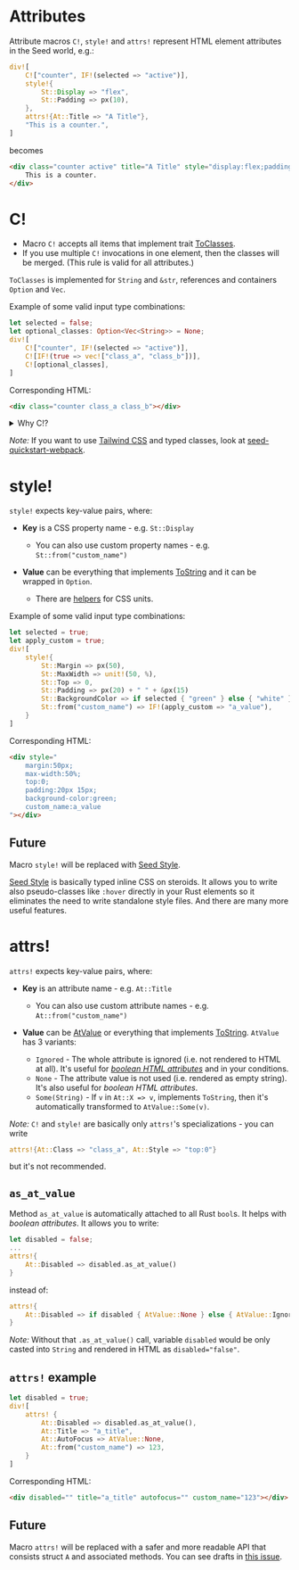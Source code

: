 # Attributes

Attribute macros `C!`, `style!` and `attrs!` represent HTML element attributes in the Seed world, e.g.:
```rust
div![
    C!["counter", IF!(selected => "active")],
    style!{
        St::Display => "flex",
        St::Padding => px(10),
    },
    attrs!{At::Title => "A Title"},
    "This is a counter.",
]
``` 
becomes
```html
<div class="counter active" title="A Title" style="display:flex;padding:10px">
    This is a counter.
</div>
```

# C!

- Macro `C!` accepts all items that implement trait [ToClasses](https://github.com/seed-rs/seed/blob/3134d21c6fcb2383685885687fe2a7610fb2ff74/src/virtual_dom/to_classes.rs). 
- If you use multiple `C!` invocations in one element, then the classes will be merged. (This rule is valid for all attributes.)

`ToClasses` is implemented for `String` and `&str`, references and containers `Option` and `Vec`.

Example of some valid input type combinations:
```rust
let selected = false;
let optional_classes: Option<Vec<String>> = None;
div![
    C!["counter", IF!(selected => "active")],
    C![IF!(true => vec!["class_a", "class_b"])],
    C![optional_classes],
]   
```
Corresponding HTML:
```html
<div class="counter class_a class_b"></div>
```

<details>
<summary>Why C!?</summary>

The name `C` breaks Rust naming conventions (macros should be written in `snake_case!`), but it's a trade-off for better scannability (you can distinguish element macros and attribute macros on the first glance). And it will be consistent with future names of other entities (e.g. `A.` for other attributes and `E.` for event handlers).
</details>

_Note:_ If you want to use [Tailwind CSS](https://tailwindcss.com/) and typed classes, look at [seed-quickstart-webpack](https://github.com/seed-rs/seed-quickstart-webpack).

# style!

`style!` expects key-value pairs, where:
  - **Key** is a CSS property name - e.g. `St::Display`
    - You can also use custom property names - e.g. `St::from("custom_name")`

  - **Value** can be everything that implements [ToString](https://doc.rust-lang.org/std/string/trait.ToString.html) and it can be wrapped in `Option`.
    - There are [helpers](https://github.com/seed-rs/seed/blob/master/src/browser/dom/css_units.rs#L97-L144) for CSS units.

Example of some valid input type combinations:
```rust
let selected = true;
let apply_custom = true;
div![
    style!{
        St::Margin => px(50),
        St::MaxWidth => unit!(50, %),
        St::Top => 0,
        St::Padding => px(20) + " " + &px(15)
        St::BackgroundColor => if selected { "green" } else { "white" },
        St::from("custom_name") => IF!(apply_custom => "a_value"),
    }
]   
```
Corresponding HTML:
```html
<div style="
    margin:50px;
    max-width:50%;
    top:0;
    padding:20px 15px;
    background-color:green;
    custom_name:a_value
"></div>
```

## Future

Macro `style!` will be replaced with [Seed Style](https://seed-style-hooks.netlify.app/home). 

[Seed Style](https://seed-style-hooks.netlify.app/home) is basically typed inline CSS on steroids. It allows you to write also pseudo-classes like `:hover` directly in your Rust elements so it eliminates the need to write standalone style files. And there are many more useful features.

# attrs!

`attrs!` expects key-value pairs, where:
  - **Key** is an attribute name - e.g. `At::Title`
    - You can also use custom attribute names - e.g. `At::from("custom_name")`

  - **Value** can be [AtValue](https://github.com/seed-rs/seed/blob/3134d21c6fcb2383685885687fe2a7610fb2ff74/src/virtual_dom/values.rs#L67-L88) or  everything that implements [ToString](https://doc.rust-lang.org/std/string/trait.ToString.html). `AtValue` has 3 variants:
    - `Ignored` - The whole attribute is ignored (i.e. not rendered to HTML at all). It's useful for _[boolean HTML attributes](https://developer.mozilla.org/en-US/docs/Web/HTML/Attributes#Boolean_Attributes)_ and in your conditions.
    - `None` - The attribute value is not used (i.e. rendered as empty string). It's also useful for _boolean HTML attributes_.
    - `Some(String)` - If `v` in `At::X => v`, implements `ToString`, then it's automatically transformed to `AtValue::Some(v)`.

_Note:_ `C!` and `style!` are basically only `attrs!`'s specializations - you can write 
```rust
attrs!{At::Class => "class_a", At::Style => "top:0"}
```
but it's not recommended.

## `as_at_value`

Method `as_at_value` is automatically attached to all Rust `bool`s. It helps with _boolean attributes_. It allows you to write:
```rust
let disabled = false;
...
attrs!{
    At::Disabled => disabled.as_at_value()
}
```
instead of:
```rust
attrs!{
    At::Disabled => if disabled { AtValue::None } else { AtValue::Ignored }
}
```
_Note:_ Without that `.as_at_value()` call, variable `disabled` would be only casted into `String` and rendered in HTML as `disabled="false"`. 

## `attrs!` example
```rust
let disabled = true;
div![
    attrs! {
        At::Disabled => disabled.as_at_value(),
        At::Title => "a_title",
        At::AutoFocus => AtValue::None,
        At::from("custom_name") => 123,
    }
]   
```
Corresponding HTML:
```html
<div disabled="" title="a_title" autofocus="" custom_name="123"></div>
```

## Future

Macro `attrs!` will be replaced with a safer and more readable API that consists struct `A` and associated methods. You can see drafts in [this issue](https://github.com/seed-rs/seed/issues/312#issuecomment-565832751).


